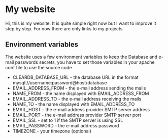 # My website
Hi, this is my website. It is quite simple right now but I want to improve it step by step. For now there are only links to my projects

## Environment variables
The website uses a few environment variables to keep the Database and e-mail passwords secrets, you have to set those variables in your apache conf file to use the source code

* CLEARDB_DATABASE_URL - the database URL in the format mysql://username:password@host/database
* EMAIL_ADDRESS_FROM - the e-mail address sending the mails
* NAME_FROM - the name displayed with EMAIL_ADDRESS_FROM
* EMAIL_ADDRESS_TO - the e-mail address receiving the mails
* NAME_TO - the name displayed with EMAIL_ADDRESS_TO
* EMAIL_HOST - the e-mail address provider SMTP server address
* EMAIL_PORT - the e-mail address provider SMTP server port
* EMAIL_SSL - set to 1 if the SMTP server is using SSL
* EMAIL_PASSWORD - the e-mail address password
* TIMEZONE - your timezone (optional)